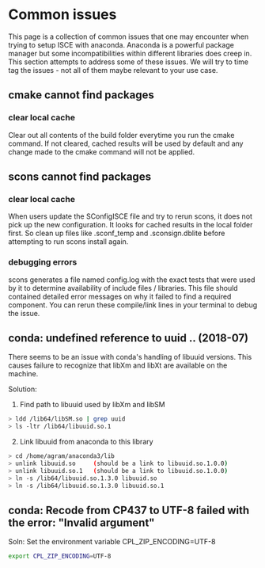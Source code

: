# Common issues

This page is a collection of common issues that one may encounter when trying to setup ISCE with anaconda.
Anaconda is a powerful package manager but some incompatibilities within different libraries does creep in.
This section attempts to address some of these issues. We will try to time tag the issues - not all of them maybe relevant to your use case.


## cmake cannot find packages

### clear local cache
Clear out all contents of the build folder everytime you run the cmake command. If not cleared, cached results will be used by default and any change made to the cmake command will not be applied.


## scons cannot find packages

### clear local cache
When users update the SConfigISCE file and try to rerun scons, it does not pick up the new configuration. It looks for cached results in the local folder first.
So clean up files like .sconf\_temp and .sconsign.dblite before attempting to run scons install again.

### debugging errors
scons generates a file named config.log with the exact tests that were used by it to determine availability of include files / libraries. This file should contained detailed error messages on why it failed to find a required component. You can rerun these compile/link lines in your terminal to debug the issue. 

## conda: undefined reference to uuid ..  (2018-07)

There seems to be an issue with conda's handling of libuuid versions. This causes failure to recognize that libXm and libXt are available on the machine.

Solution:

1. Find path to libuuid used by libXm and libSM
```bash
> ldd /lib64/libSM.so | grep uuid
> ls -ltr /lib64/libuuid.so.1
```

2. Link libuuid from anaconda to this library
```bash
> cd /home/agram/anaconda3/lib
> unlink libuuid.so     (should be a link to libuuid.so.1.0.0)
> unlink libuuid.so.1   (should be a link to libuuid.so.1.0.0)
> ln -s /lib64/libuuid.so.1.3.0 libuuid.so
> ln -s /lib64/libuuid.so.1.3.0 libuuid.so.1
```


## conda: Recode from CP437 to UTF-8 failed with the error: "Invalid argument"
Soln:
Set the environment variable CPL_ZIP_ENCODING=UTF-8
```bash
export CPL_ZIP_ENCODING=UTF-8
```

